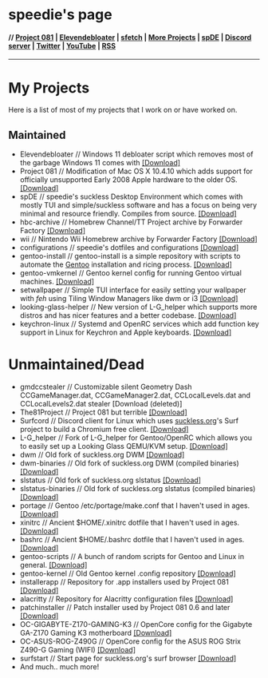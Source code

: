# speedie's page

#### // [Project 081](https://p081.github.io) | [Elevendebloater](https://spdgmr.github.io/elevendebloater) | [sfetch](https://spdgmr.github.io/sfetch) | [More Projects](https://spdgmr.github.io/projects) | [spDE](https://spdgmr.github.io/spde) | [Discord server](https://ffdiscord.github.io) | [Twitter](https://nitter.net/spdgmr) | [YouTube](https://invidious.namazso.eu/speedie) | [RSS](https://raw.githubusercontent.com/spdgmr/posts/main/rss.xml)
--------------

# My Projects
Here is a list of most of my projects that I work on or have worked on.

## Maintained
- Elevendebloater // Windows 11 debloater script which removes most of the garbage Windows 11 comes with [[Download]](https://github.com/speediegamer/elevendebloater)
- Project 081 // Modification of Mac OS X 10.4.10 which adds support for officially unsupported Early 2008 Apple hardware to the older OS. [[Download]](https://p081.github.io)
- spDE // speedie's suckless Desktop Environment which comes with mostly TUI and simple/suckless software and has a focus on being very minimal and resource friendly. Compiles from source. [[Download]](https://spdgmr.github.io/spde)
- hbc-archive // Homebrew Channel/TT Project archive by Forwarder Factory [[Download]](https://github.com/ForwarderFactory/hbc-archive)
- wii // Nintendo Wii Homebrew archive by Forwarder Factory [[Download]](https://github.com/ForwarderFactory/wii)
- configurations // speedie's dotfiles and configurations [[Download]](https://github.com/speediegamer/configurations)
- gentoo-install // gentoo-install is a simple repository with scripts to automate the [Gentoo](https://gentoo.org) installation and ricing process. [[Download]](https://github.com/speediegamer/gentoo-install)
- gentoo-vmkernel // Gentoo kernel config for running Gentoo virtual machines. [[Download]](https://github.com/speediegamer/gentoo-vmkernel)
- setwallpaper // Simple TUI interface for easily setting your wallpaper with *feh* using Tiling Window Managers like dwm or i3 [[Download]](https://github.com/speediegamer/setwallpaper)
- looking-glass-helper // New version of L-G_helper which supports more distros and has nicer features and a better codebase. [[Download]](https://github.com/speediegamer/looking-glass-helper)
- keychron-linux // Systemd and OpenRC services which add function key support in Linux for Keychron and Apple keyboards. [[Download]](https://github.com/speediegamer/keychron-linux)

# Unmaintained/Dead
- gmdccstealer // Customizable silent Geometry Dash CCGameManager.dat, CCGameManager2.dat, CCLocalLevels.dat and CCLocalLevels2.dat stealer [Download (deleted)]
- The81Project // Project 081 but terrible [[Download]](https://github.com/p081/the81project)
- Surfcord // Discord client for Linux which uses [suckless.org](https://suckless.org)'s Surf project to build a Chromium free client. [[Download]](https://github.com/speediegamer/configurations)
- L-G_helper // Fork of L-G_helper for Gentoo/OpenRC which allows you to easily set up a Looking Glass QEMU/KVM setup. [[Download]](https://github.com/speediegamer/L-G_Helper)
- dwm // Old fork of suckless.org DWM [[Download]](https://github.com/speediegamer/dwm)
- dwm-binaries // Old fork of suckless.org DWM (compiled binaries) [[Download]](https://github.com/speediegamer/dwm-binaries)
- slstatus // Old fork of suckless.org slstatus [[Download]](https://github.com/speediegamer/slstatus)
- slstatus-binaries // Old fork of suckless.org slstatus (compiled binaries) [[Download]](https://github.com/speediegamer/slstatus-binaries)
- portage // Gentoo /etc/portage/make.conf that I haven't used in ages. [[Download]](https://github.com/speediegamer/portage)
- xinitrc // Ancient $HOME/.xinitrc dotfile that I haven't used in ages. [[Download]](https://github.com/speediegamer/xinitrc)
- bashrc // Ancient $HOME/.bashrc dotfile that I haven't used in ages. [[Download]](https://github.com/speediegamer/bashrc)
- gentoo-scripts // A bunch of random scripts for Gentoo and Linux in general. [[Download]](https://github.com/speediegamer/gentoo-scripts)
- gentoo-kernel // Old Gentoo kernel .config repository [[Download]](https://github.com/speediegamer/gentoo-kernel)
- installerapp // Repository for .app installers used by Project 081 [[Download]](https://github.com/speediegamer/installerapp)
- alacritty // Repository for Alacritty configuration files [[Download]](https://github.com/speediegamer/alacritty)
- patchinstaller // Patch installer used by Project 081 0.6 and later [[Download]](https://github.com/p081/patchinstaller)
- OC-GIGABYTE-Z170-GAMING-K3 // OpenCore config for the Gigabyte GA-Z170 Gaming K3 motherboard [[Download]](https://github.com/speediegamer/OC-GIGABYTE-Z170-GAMING-K3)
- OC-ASUS-ROG-Z490G // OpenCore config for the ASUS ROG Strix Z490-G Gaming (WIFI) [[Download]](https://github.com/speediegamer/OC-ASUS-ROG-Z490G)
- surfstart // Start page for suckless.org's surf browser [[Download]](https://github.com/spdgmr/surfstart)
- And much.. much more!

